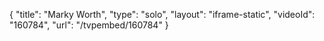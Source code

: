 {
    "title": "Marky Worth",
    "type": "solo",
    "layout": "iframe-static",
    "videoId": "160784",
    "url": "\/tvpembed\/160784"
}